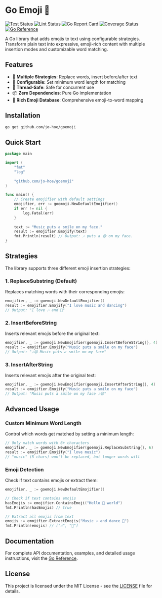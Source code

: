 # Go Emoji 🎉

[![Test Status](https://github.com/jo-hoe/goemoji/workflows/test/badge.svg)](https://github.com/jo-hoe/goemoji/actions?workflow=test)
[![Lint Status](https://github.com/jo-hoe/goemoji/workflows/lint/badge.svg)](https://github.com/jo-hoe/goemoji/actions?workflow=lint)
[![Go Report Card](https://goreportcard.com/badge/github.com/jo-hoe/goemoji)](https://goreportcard.com/report/github.com/jo-hoe/goemoji)
[![Coverage Status](https://coveralls.io/repos/github/jo-hoe/goemoji/badge.svg?branch=main)](https://coveralls.io/github/jo-hoe/goemoji?branch=main)
[![Go Reference](https://pkg.go.dev/badge/github.com/jo-hoe/goemoji.svg)](https://pkg.go.dev/github.com/jo-hoe/goemoji)

A Go library that adds emojis to text using configurable strategies. Transform plain text into expressive, emoji-rich content with multiple insertion modes and customizable word matching.

## Features

- 🎯 **Multiple Strategies**: Replace words, insert before/after text
- 🔧 **Configurable**: Set minimum word length for matching
- 🚀 **Thread-Safe**: Safe for concurrent use
- 📦 **Zero Dependencies**: Pure Go implementation
- 🎨 **Rich Emoji Database**: Comprehensive emoji-to-word mapping

## Installation

```bash
go get github.com/jo-hoe/goemoji
```

## Quick Start

```go
package main

import (
    "fmt"
    "log"
    
    "github.com/jo-hoe/goemoji"
)

func main() {
    // Create emojifier with default settings
    emojifier, err := goemoji.NewDefaultEmojifier()
    if err != nil {
        log.Fatal(err)
    }
    
    text := "Music puts a smile on my face."
    result := emojifier.Emojify(text)
    fmt.Println(result) // Output: 🎶 puts a 😄 on my face.
}
```

## Strategies

The library supports three different emoji insertion strategies:

### 1. ReplaceSubstring (Default)
Replaces matching words with their corresponding emojis:

```go
emojifier, _ := goemoji.NewDefaultEmojifier()
result := emojifier.Emojify("I love music and dancing")
// Output: "I love 🎶 and 💃"
```

### 2. InsertBeforeString
Inserts relevant emojis before the original text:

```go
emojifier, _ := goemoji.NewEmojifier(goemoji.InsertBeforeString{}, 4)
result := emojifier.Emojify("Music puts a smile on my face")
// Output: "🎶😄 Music puts a smile on my face"
```

### 3. InsertAfterString
Inserts relevant emojis after the original text:

```go
emojifier, _ := goemoji.NewEmojifier(goemoji.InsertAfterString{}, 4)
result := emojifier.Emojify("Music puts a smile on my face")
// Output: "Music puts a smile on my face 🎶😄"
```

## Advanced Usage

### Custom Minimum Word Length
Control which words get matched by setting a minimum length:

```go
// Only match words with 6+ characters
emojifier, _ := goemoji.NewEmojifier(goemoji.ReplaceSubstring{}, 6)
result := emojifier.Emojify("I love music")
// "music" (5 chars) won't be replaced, but longer words will
```

### Emoji Detection
Check if text contains emojis or extract them:

```go
emojifier, _ := goemoji.NewDefaultEmojifier()

// Check if text contains emojis
hasEmojis := emojifier.ContainsEmoji("Hello 👋 world")
fmt.Println(hasEmojis) // true

// Extract all emojis from text
emojis := emojifier.ExtractEmojis("Music 🎶 and dance 💃")
fmt.Println(emojis) // ["🎶", "💃"]
```

## Documentation

For complete API documentation, examples, and detailed usage instructions, visit the [Go Reference](https://pkg.go.dev/github.com/jo-hoe/goemoji).

## License

This project is licensed under the MIT License - see the [LICENSE](LICENSE) file for details.
